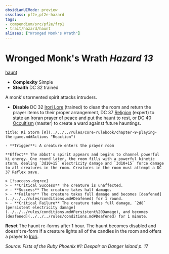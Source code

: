 ```yaml
---
obsidianUIMode: preview
cssclass: pf2e,pf2e-hazard
tags:
- compendium/src/pf2e/frp1
- trait/hazard/haunt
aliases: ["Wronged Monk's Wrath"]
---
```

# Wronged Monk's Wrath *Hazard 13*  
[haunt](haunt.md)  

- **Complexity** Simple
- **Stealth** DC 32 trained  

A monk's tormented spirit attacks intruders.

- **Disable** DC 32 [Irori Lore](../../skills.md#Lore) (trained) to clean the room and return the prayer items to their proper arrangement, DC 37 [Religion](../../skills.md#Religion) (expert) to state an Iroran prayer of peace and put the haunt to rest, or DC 40 [Occultism](../../skills.md#Occultism) (master) to create a ward against future hauntings.  
     
```ad-embed-ability
title: Ki Storm [R](../../../rules/core-rulebook/chapter-9-playing-the-game.md#Actions "Reaction")

- **Trigger**: A creature enters the prayer room

**Effect** The abbot's spirit appears and begins to channel powerful ki energy. One round later, the room fills with a powerful kinetic storm, dealing `3d10+15` electricity damage and `3d10+15` force damage to all creatures in the room. Creatures in the room must attempt a DC 37 Reflex save.

> [!success-degree] 
> - **Critical Success** The creature is unaffected.
> - **Success** The creature takes half damage.
> - **Failure** The creature takes full damage and becomes [deafened](../../../rules/conditions.md#Deafened) for 1 round.
> - **Critical Failure** The creature takes full damage, `2d8` [persistent electricity damage](../../../rules/conditions.md#Persistent%20Damage), and becomes [deafened](../../../rules/conditions.md#Deafened) for 1 minute.
```

**Reset** The haunt re-forms after 1 hour. The haunt becomes disabled and doesn't re-form if a creature lights all of the candles in the room and offers a prayer to [Irori](../../setting/deities/irori.md).  

*Source: Fists of the Ruby Phoenix #1: Despair on Danger Island p. 17*
